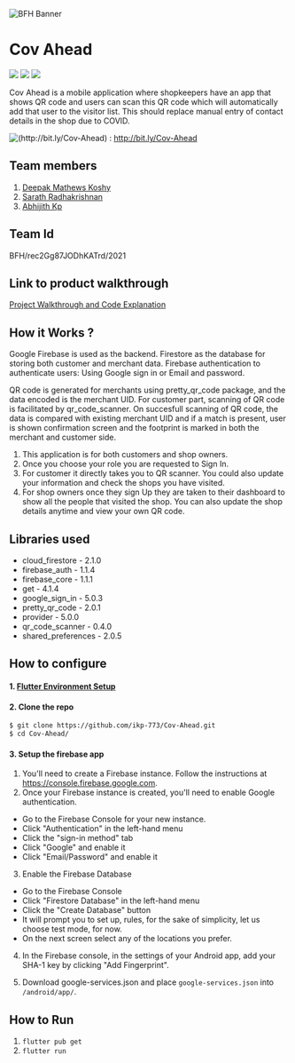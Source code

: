 ![BFH Banner](https://trello-attachments.s3.amazonaws.com/542e9c6316504d5797afbfb9/542e9c6316504d5797afbfc1/39dee8d993841943b5723510ce663233/Frame_19.png)
# Cov Ahead

![](https://img.shields.io/github/contributors/ikp-773/Cov-Ahead?style=for-the-badge) ![](https://img.shields.io/github/languages/top/ikp-773/Cov-Ahead?style=for-the-badge) ![](https://img.shields.io/github/languages/code-size/ikp-773/Cov-Ahead?color=orange&style=for-the-badge) 

Cov Ahead is a mobile application where shopkeepers have an app that shows QR code and users can scan this QR code which will automatically add that user to the visitor list. This should replace manual entry of contact details in the shop due to COVID. 

![(http://bit.ly/Cov-Ahead)](https://img.shields.io/badge/APK-Cov%20Ahead-brightgreen?color=purple&style=for-the-badge) : http://bit.ly/Cov-Ahead

## Team members
1. [Deepak Mathews Koshy](https://github.com/deepakmkoshy)
2. [Sarath Radhakrishnan
](https://github.com/sarathradhakrishnan)
3. [Abhijith Kp](https://github.com/ikp-773)
## Team Id
 BFH/rec2Gg87JODhKATrd/2021
## Link to product walkthrough

[Project Walkthrough and Code Explanation](https://drive.google.com/file/d/1OithQH27MtdlVbcdTT7XVf-w-Pw7sG4E/view?usp=sharing)

## How it Works ?

Google Firebase is used as the backend. Firestore as the database for storing both customer and merchant data. Firebase authentication to authenticate users: Using Google sign in or Email and password.

QR code is generated for merchants using pretty_qr_code package, and the data encoded is the merchant UID. For customer part, scanning of QR code is facilitated by qr_code_scanner. On succesfull scanning of QR code, the data is compared with existing merchant UID and if a match is present, user is shown confirmation screen and the footprint is marked in both the merchant and customer side.

1. This application is for both customers and shop owners.
2. Once you choose your role you are requested to Sign In. 
3. For customer it directly takes you to QR scanner. You could also update your information and check the shops you have visited.
4. For shop owners once they sign Up they are taken to their dashboard to show all the people that visited the shop. You can also update the shop details anytime and view your own QR code.

## Libraries used
- cloud_firestore -  2.1.0
- firebase_auth - 1.1.4
- firebase_core - 1.1.1
- get - 4.1.4
- google_sign_in - 5.0.3
- pretty_qr_code - 2.0.1
- provider - 5.0.0
- qr_code_scanner - 0.4.0
- shared_preferences - 2.0.5

## How to configure

#### 1. [Flutter Environment Setup](https://flutter.dev/docs/get-started/install)

#### 2. Clone the repo

```sh
$ git clone https://github.com/ikp-773/Cov-Ahead.git
$ cd Cov-Ahead/
```

#### 3. Setup the firebase app

1. You'll need to create a Firebase instance. Follow the instructions at https://console.firebase.google.com.
2. Once your Firebase instance is created, you'll need to enable Google authentication.

* Go to the Firebase Console for your new instance.
* Click "Authentication" in the left-hand menu
* Click the "sign-in method" tab
* Click "Google" and enable it
* Click "Email/Password" and enable it

3. Enable the Firebase Database
* Go to the Firebase Console
* Click "Firestore Database" in the left-hand menu
* Click the "Create Database" button
* It will prompt you to set up, rules, for the sake of simplicity, let us choose test mode, for now.
* On the next screen select any of the locations you prefer.

4. In the Firebase console, in the settings of your Android app, add your SHA-1 key by clicking "Add Fingerprint".

5. Download google-services.json and place `google-services.json` into `/android/app/`.

## How to Run

1. `flutter pub get`
2. `flutter run`
